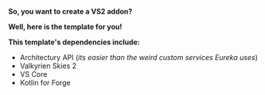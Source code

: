 **So, you want to create a VS2 addon?**

__Well, here is the template for you!__

__This template's dependencies include:__
- Architectury API (*its easier than the weird custom services Eureka uses*)
- Valkyrien Skies 2
- VS Core
- Kotlin for Forge
